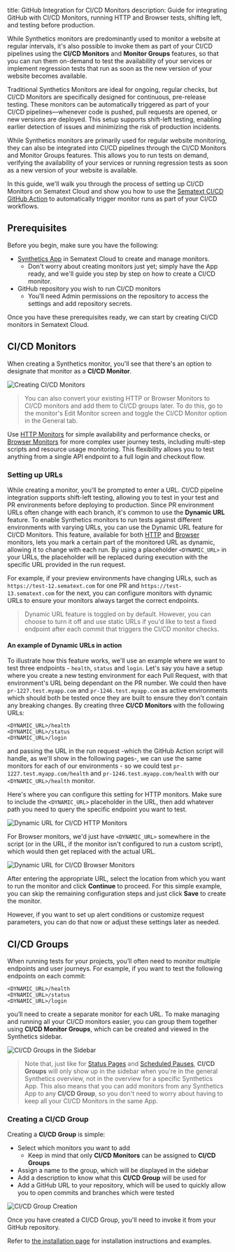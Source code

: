 title: GitHub Integration for CI/CD Monitors
description: Guide for integrating GitHub with CI/CD Monitors, running HTTP and Browser tests, shifting left, and testing before production.

While Synthetics monitors are predominantly used to monitor a website at regular intervals, it's also possible to invoke them as part of your CI/CD pipelines using the **CI/CD Monitors** and **Monitor Groups** features, so that you can run them on-demand to test the availability of your services or implement regression tests that run as soon as the new version of your website becomes available.

Traditional Synthetics Monitors are ideal for ongoing, regular checks, but CI/CD Monitors are specifically designed for continuous, pre-release testing. These monitors can be automatically triggered as part of your CI/CD pipelines—whenever code is pushed, pull requests are opened, or new versions are deployed. This setup supports shift-left testing, enabling earlier detection of issues and minimizing the risk of production incidents.

While Synthetics monitors are primarily used for regular website monitoring, they can also be integrated into CI/CD pipelines through the CI/CD Monitors and Monitor Groups features. This allows you to run tests on demand, verifying the availability of your services or running regression tests as soon as a new version of your website is available.

In this guide, we'll walk you through the process of setting up CI/CD Monitors on Sematext Cloud and show you how to use the [Sematext CI/CD GitHub Action](TODO_INSERT_OFFICIAL_GH_ACTION_LINK) to automatically trigger monitor runs as part of your CI/CD workflows.

## Prerequisites
Before you begin, make sure you have the following:

- [Synthetics App](https://sematext.com/docs/synthetics/getting-started/) in Sematext Cloud to create and manage monitors.
  - Don't worry about creating monitors just yet; simply have the App ready, and we'll guide you step by step on how to create a CI/CD monitor.
- GitHub repository you wish to run CI/CD monitors
  -  You'll need Admin permissions on the repository to access the settings and add repository secrets.   

Once you have these prerequisites ready, we can start by creating CI/CD monitors in Sematext Cloud.

## CI/CD Monitors

When creating a Synthetics monitor, you'll see that there's an option to designate that monitor as a **CI/CD Monitor**.

![Creating CI/CD Monitors](/docs/images/synthetics/cicd-monitor-creation.png)

> You can also convert your existing HTTP or Browser Monitors to CI/CD monitors and add them to CI/CD groups later. To do this, go to the monitor's Edit Monitor screen and toggle the CI/CD Monitor option in the General tab.

Use [HTTP Monitors](https://sematext.com/docs/synthetics/http-monitor/) for simple availability and performance checks, or [Browser Monitors](https://sematext.com/docs/synthetics/browser-monitor/) for more complex user journey tests, including multi-step scripts and resource usage monitoring. This flexibility allows you to test anything from a single API endpoint to a full login and checkout flow. 

### Setting up URLs

While creating a monitor, you'll be prompted to enter a URL. CI/CD pipeline integration supports shift-left testing, allowing you to test in your test and PR environments before deploying to production. Since PR environment URLs often change with each branch, it's common to use the **Dynamic URL** feature. To enable Synthetics monitors to run tests against different environments with varying URLs, you can use the Dynamic URL feature for CI/CD Monitors. This feature, available for both [HTTP](https://sematext.com/docs/synthetics/http-monitor/) and [Browser](https://sematext.com/docs/synthetics/browser-monitor/) monitors, lets you mark a certain part of the monitored URL as dynamic, allowing it to change with each run. By using a placeholder `<DYNAMIC_URL>` in your URLs, the placeholder will be replaced during execution with the specific URL provided in the run request.

For example, if your preview environments have changing URLs, such as `https://test-12.sematext.com` for one PR and `https://test-13.sematext.com` for the next, you can configure monitors with dynamic URLs to ensure your monitors always target the correct endpoints.

> Dynamic URL feature is toggled on by default. However, you can choose to turn it off and use static URLs if you'd like to test a fixed endpoint after each commit that triggers the CI/CD monitor checks.

#### An example of Dynamic URLs in action

To illustrate how this feature works, we'll use an example where we want to test three endpoints - `health`, `status` and `login`. Let's say you have a setup where you create a new testing environment for each Pull Request, with that environment's URL being dependant on the PR number. We could then have `pr-1227.test.myapp.com` and `pr-1246.test.myapp.com` as active environments which should both be tested once they are built to ensure they don't contain any breaking changes. By creating three **CI/CD Monitors** with the following URLs:
```
<DYNAMIC_URL>/health
<DYNAMIC_URL>/status
<DYNAMIC_URL>/login
```
and passing the URL in the run request -which the GitHub Action script will handle, as we'll show in the following pages-, we can use the same monitors for each of our environments - so we could test `pr-1227.test.myapp.com/health` and `pr-1246.test.myapp.com/health` with our `<DYNAMIC_URL>/health` monitor.

Here's where you can configure this setting for HTTP monitors. Make sure to include the `<DYNAMIC_URL>` placeholder in the URL, then add whatever path you need to query the specific endpoint you want to test.

![Dynamic URL for CI/CD HTTP Monitors](/docs/images/synthetics/cicd-dynamic-url-http.png)

For Browser monitors, we'd just have `<DYNAMIC_URL>` somewhere in the script (or in the URL, if the monitor isn't configured to run a custom script), which would then get replaced with the actual URL.

![Dynamic URL for CI/CD Browser Monitors](/docs/images/synthetics/cicd-dynamic-url-browser.png)

After entering the appropriate URL, select the location from which you want to run the monitor and click **Continue** to proceed. For this simple example, you can skip the remaining configuration steps and just click **Save** to create the monitor.

However, if you want to set up alert conditions or customize request parameters, you can do that now or adjust these settings later as needed.

## CI/CD Groups

When running tests for your projects, you’ll often need to monitor multiple endpoints and user journeys. For example, if you want to test the following endpoints on each commit:
```
<DYNAMIC_URL>/health  
<DYNAMIC_URL>/status  
<DYNAMIC_URL>/login  
```
you’ll need to create a separate monitor for each URL. To make managing and running all your CI/CD monitors easier, you can group them together using **CI/CD Monitor Groups**, which can be created and viewed in the Synthetics sidebar.

![CI/CD Groups in the Sidebar](/docs/images/synthetics/cicd-group-sidebar.png)

> Note that, just like for [Status Pages](/docs/synthetics/status-pages/) and [Scheduled Pauses](/docs/synthetics/scheduled-pauses/), **CI/CD Groups** will only show up in the sidebar when you're in the general Synthetics overview, not in the overview for a specific Synthetics App. This also means that you can add monitors from any Synthetics App to any **CI/CD Group**, so you don't need to worry about having to keep all your CI/CD Monitors in the same App.


### Creating a CI/CD Group

Creating a **CI/CD Group** is simple:
- Select which monitors you want to add
  - Keep in mind that only **CI/CD Monitors** can be assigned to **CI/CD Groups**
- Assign a name to the group, which will be displayed in the sidebar
- Add a description to know what this **CI/CD Group** will be used for
- Add a GitHub URL to your repository, which will be used to quickly allow you to open commits and branches which were tested

![CI/CD Group Creation](/docs/images/synthetics/cicd-group-creation.png)

Once you have created a CI/CD Group, you'll need to invoke it from your GitHub repository. 

Refer to [the installation page](/docs/synthetics/ci-cd/ci-cd-installation/) for installation instructions and examples.


